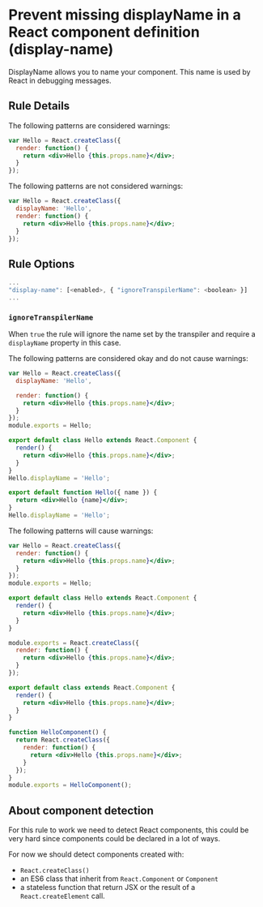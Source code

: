 # Prevent missing displayName in a React component definition (display-name)

DisplayName allows you to name your component. This name is used by React in debugging messages.

## Rule Details

The following patterns are considered warnings:

```jsx
var Hello = React.createClass({
  render: function() {
    return <div>Hello {this.props.name}</div>;
  }
});
```

The following patterns are not considered warnings:

```jsx
var Hello = React.createClass({
  displayName: 'Hello',
  render: function() {
    return <div>Hello {this.props.name}</div>;
  }
});
```

## Rule Options

```js
...
"display-name": [<enabled>, { "ignoreTranspilerName": <boolean> }]
...
```

### `ignoreTranspilerName`

When `true` the rule will ignore the name set by the transpiler and require a `displayName` property in this case.

The following patterns are considered okay and do not cause warnings:

```jsx
var Hello = React.createClass({
  displayName: 'Hello',

  render: function() {
    return <div>Hello {this.props.name}</div>;
  }
});
module.exports = Hello;
```

```jsx
export default class Hello extends React.Component {
  render() {
    return <div>Hello {this.props.name}</div>;
  }
}
Hello.displayName = 'Hello';
```

```jsx
export default function Hello({ name }) {
  return <div>Hello {name}</div>;
}
Hello.displayName = 'Hello';
```

The following patterns will cause warnings:

```jsx
var Hello = React.createClass({
  render: function() {
    return <div>Hello {this.props.name}</div>;
  }
});
module.exports = Hello;
```

```jsx
export default class Hello extends React.Component {
  render() {
    return <div>Hello {this.props.name}</div>;
  }
}
```

```jsx
module.exports = React.createClass({
  render: function() {
    return <div>Hello {this.props.name}</div>;
  }
});
```

```jsx
export default class extends React.Component {
  render() {
    return <div>Hello {this.props.name}</div>;
  }
}
```

```jsx
function HelloComponent() {
  return React.createClass({
    render: function() {
      return <div>Hello {this.props.name}</div>;
    }
  });
}
module.exports = HelloComponent();
```

## About component detection

For this rule to work we need to detect React components, this could be very hard since components could be declared in a lot of ways.

For now we should detect components created with:

* `React.createClass()`
* an ES6 class that inherit from `React.Component` or `Component`
* a stateless function that return JSX or the result of a `React.createElement` call.
